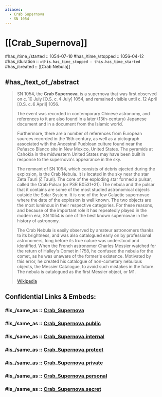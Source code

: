 ```yaml
---
aliases:
  - Crab Supernova
  - SN 1054
---
```


# [[Crab_Supernova]] 

#has_/time_/started :: 1054-07-10 
#has_/time_/stopped :: 1056-04-12 
#has_/duration :: `=this.has_time_stopped - this.has_time_started` 
#has_/created :: [[Crab Nebula]] 

## #has_/text_of_/abstract 

> SN 1054, the **Crab Supernova**, is a supernova that was first observed on c. 10 July [O.S. c. 4 July] 1054, 
> and remained visible until c. 12 April [O.S. c. 6 April] 1056.
>
> The event was recorded in contemporary Chinese astronomy, 
> and references to it are also found in a later (13th-century) Japanese document 
> and in a document from the Islamic world. 
> 
> Furthermore, there are a number of references from European sources recorded in the 15th century, 
> as well as a pictograph associated with the Ancestral Puebloan culture found near the Peñasco Blanco site 
> in New Mexico, United States. 
> The pyramids at Cahokia in the midwestern United States may have been built 
> in response to the supernova's appearance in the sky.
>
> The remnant of SN 1054, which consists of debris ejected during the explosion, is the Crab Nebula. 
> It is located in the sky near the star Zeta Tauri (ζ Tauri). 
> The core of the exploding star formed a pulsar, called the Crab Pulsar (or PSR B0531+21). The nebula and the pulsar that it contains are some of the most studied astronomical objects outside the Solar System. It is one of the few Galactic supernovae where the date of the explosion is well known. The two objects are the most luminous in their respective categories. For these reasons, and because of the important role it has repeatedly played in the modern era, SN 1054 is one of the best known supernovae in the history of astronomy.
>
> The Crab Nebula is easily observed by amateur astronomers thanks to its brightness, and was also catalogued early on by professional astronomers, long before its true nature was understood and identified. When the French astronomer Charles Messier watched for the return of Halley's Comet in 1758, he confused the nebula for the comet, as he was unaware of the former's existence. Motivated by this error, he created his catalogue of non-cometary nebulous objects, the Messier Catalogue, to avoid such mistakes in the future. The nebula is catalogued as the first Messier object, or M1.
>
> [Wikipedia](https://en.wikipedia.org/wiki/SN%201054) 


## Confidential Links & Embeds: 

### #is_/same_as :: [Crab_Supernova](/_Standards/Astronomy/Supernova/Crab_Supernova.md) 

### #is_/same_as :: [Crab_Supernova.public](/_public/Astronomy/Supernova/Crab_Supernova.public.md) 

### #is_/same_as :: [Crab_Supernova.internal](/_internal/Astronomy/Supernova/Crab_Supernova.internal.md) 

### #is_/same_as :: [Crab_Supernova.protect](/_protect/Astronomy/Supernova/Crab_Supernova.protect.md) 

### #is_/same_as :: [Crab_Supernova.private](/_private/Astronomy/Supernova/Crab_Supernova.private.md) 

### #is_/same_as :: [Crab_Supernova.personal](/_personal/Astronomy/Supernova/Crab_Supernova.personal.md) 

### #is_/same_as :: [Crab_Supernova.secret](/_secret/Astronomy/Supernova/Crab_Supernova.secret.md)

